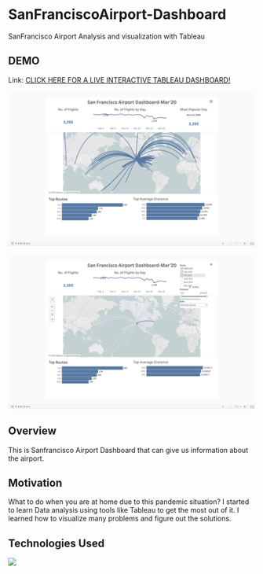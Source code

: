 # SanFranciscoAirport-Dashboard

SanFrancisco Airport Analysis and visualization with Tableau


## DEMO
Link: [CLICK HERE FOR A LIVE INTERACTIVE TABLEAU DASHBOARD!](https://public.tableau.com/app/profile/tita4619/viz/SanFranciscoAirportDashboard_16452879968030/Dashboard1#1)


[![](https://github.com/docum5/SanFranciscoAirport-Dashboard/blob/main/Screen%20Shot%202022-03-01%20at%2016.01.30.png)](https://public.tableau.com/app/profile/tita4619/viz/SanFranciscoAirportDashboard_16452879968030/Dashboard1#1)


[![](https://github.com/docum5/SanFranciscoAirport-Dashboard/blob/main/Screen%20Shot%202022-03-01%20at%2016.04.02.png)](https://public.tableau.com/app/profile/tita4619/viz/SanFranciscoAirportDashboard_16452879968030/Dashboard1#1)

## Overview
This is Sanfrancisco Airport Dashboard that can give us information about the airport. 

## Motivation
What to do when you are at home due to this pandemic situation? I started to learn Data analysis using tools like Tableau to get the most out of it. I learned how to visualize many problems and figure out the solutions. 


## Technologies Used

[<img target="_blank" src="https://i1.wp.com/anaktik.com/wp-content/uploads/2020/03/Tableau-Logo-for-website.jpg?fit=804%2C804&ssl=1" width=100>](https://public.tableau.com/en-us/s/)
